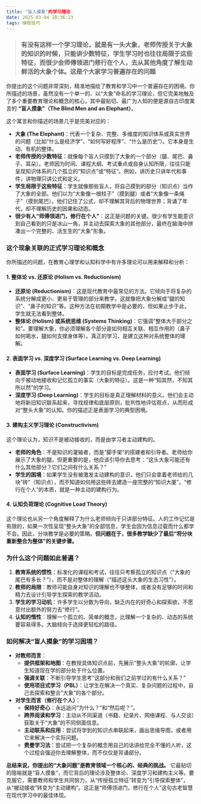 ```yaml
---
title: "盲人摸象"的学习理论
date: 2025-03-04 10:36:23
tags: 编程技巧
---
```


> ### 有没有这样一个学习理论，就是有一头大象，老师传授关于大象的知识的时候，只能讲少数特征，学生学习时也往往局限于这些特征，而很少会师傅领进门修行在个人，去从其他角度了解生动鲜活的大象个体。这是个大家学习普遍存在的问题

你提出的这个问题非常深刻，精准地描绘了教育和学习中一个普遍存在的困境。你所描述的场景，虽然没有一个单一的、以“大象”命名的学习理论，但它完美地触及了多个重要教育理论和概念的核心，其中最贴切、最广为人知的便是源自古印度寓言的 **“盲人摸象”（The Blind Men and an Elephant）**。

这个寓言和你描述的场景几乎是完美对应的：

*   **大象 (The Elephant)**：代表一个复杂、完整、多维度的知识体系或真实世界的问题（比如“什么是经济学”、“如何写好程序”、“什么是历史”）。它本身是生动、有机的整体。
*   **老师传授的少数特征**：就像每个盲人只摸到了大象的一个部分（腿、尾巴、鼻子、耳朵）。老师因为时间、课程大纲、考试重点或自身认知所限，往往只能呈现知识体系的几个孤立的“知识点”或“特征”。例如，讲历史只讲年代和事件，讲物理只讲公式和定义。
*   **学生局限于这些特征**：学生就像那些盲人，将自己摸到的部分（知识点）当作了大象的全部。他们以为“大象像一根柱子”（摸到腿）或者“大象像一条绳子”（摸到尾巴）。他们记住了公式，却不理解其背后的物理世界；背诵了年代，却不理解历史的因果和动态。
*   **很少有人“师傅领进门，修行在个人”**：这正是问题的关键。很少有学生能意识到自己看到的只是冰山一角，并主动去探索大象的其他部分，最终在脑海中拼凑出一个完整的、活生生的“大象”形象。

### 这个现象关联的正式学习理论和概念

你所描述的问题，在教育心理学和认知科学中有许多理论可以用来解释和分析：

#### 1. 整体论 vs. 还原论 (Holism vs. Reductionism)
*   **还原论 (Reductionism)**：这是现代教育中最常见的方法。它倾向于将复杂的系统分解成更小、更易于管理的部分来教学。这就像把大象分解成“腿的知识”、“鼻子的知识”等。这种方法在初期教学中是必要的，但如果止步于此，学生就无法看到整体。
*   **整体论 (Holism) 或系统思维 (Systems Thinking)**：它强调“整体大于部分之和”。要理解大象，你必须理解各个部分是如何相互关联、相互作用的（鼻子如何喝水，腿如何支撑身体等）。真正的学习，是建立这种对系统整体的理解。

#### 2. 表面学习 vs. 深度学习 (Surface Learning vs. Deep Learning)
*   **表面学习 (Surface Learning)**：学生的目标是完成任务，应付考试。他们倾向于被动地接收和记忆孤立的事实（大象的特征）。这是一种“知其然，不知其所以然”的学习。
*   **深度学习 (Deep Learning)**：学生的目标是真正理解材料的意义。他们会主动地将新旧知识联系起来，寻找规律和底层原则，批判性地评估观点，从而形成对“整头大象”的认知。你的描述正是表面学习的典型困境。

#### 3. 建构主义学习理论 (Constructivism)
这个理论认为，知识不是被动接收的，而是由学习者主动建构的。
*   **老师的角色**：不是知识的灌输者，而是“脚手架”的搭建者和引导者。老师给你展示了大象的腿，但更重要的是，他应该引导你去思考：“这头大象可能还有什么其他部分？它们之间有什么关系？”
*   **学生的困境**：如果学生没有被激发主动建构的意识，他们只会拿着老师给的几块“砖”（知识点），而不知道如何用这些砖去建造一座完整的“知识大厦”。“修行在个人”的本质，就是一种主动的建构行为。

#### 4. 认知负荷理论 (Cognitive Load Theory)
这个理论也从另一个角度解释了为什么老师倾向于只讲部分特征。人的工作记忆是有限的，如果一次性呈现“整头大象”的全部信息，学生会因为信息过载而什么都学不会。因此，分块教学是必要的策略。**但问题在于，很多教学缺少了最后“将分块重新整合为整体”的关键步骤。**

### 为什么这个问题如此普遍？

1.  **教育系统的惯性**：标准化的课程和考试，往往只考察孤立的知识点（“大象的尾巴有多长？”），而不是对整体的理解（“描述这头大象的生态习性”）。
2.  **教师的局限**：教师可能自身对知识的理解也不够整体，或者没有足够的时间和精力去设计引导学生探索的教学活动。
3.  **学生的学习动机**：许多学生以分数为导向，缺乏内在的好奇心和探索欲，不愿意付出额外的努力去“修行”。
4.  **认知的惰性**：理解一个孤立的、简单的概念，比理解一个复杂的、动态的系统要容易得多。大脑倾向于选择更轻松的路径。

### 如何解决“盲人摸象”的学习困境？

*   **对教师而言**：
    *   **提供框架和地图**：在教授具体知识点前，先展示“整头大象”的轮廓，让学生知道现在学的部分处于什么位置。
    *   **强调关联**：不断引导学生思考“这部分和我们之前学过的有什么关系？”
    *   **使用项目式学习（PBL）**：让学生在解决一个真实、复杂问题的过程中，自己去探索和整合“大象”的各个部分。
*   **对学生而言（修行在个人）**：
    *   **保持好奇心**：永远追问“为什么？”和“然后呢？”。
    *   **跨界阅读和学习**：主动从不同渠道（书籍、纪录片、网络课程、与人交谈）获取关于“大象”的不同侧面信息。
    *   **主动联系和应用**：尝试将学到的知识点串联起来，画出思维导图，或者用它来解决一个实际问题。
    *   **费曼学习法**：尝试把一个复杂的概念用自己的话讲给完全不懂的人听，这个过程会强迫你去理解整体，而不仅仅是背诵部分。

**总结来说，你提出的“大象问题”是教育领域一个核心的、经典的挑战。** 它最贴切的隐喻就是“盲人摸象”，而它背后的理论涉及整体论、深度学习和建构主义等。要克服它，需要教师和学生共同努力，从“传授孤立特征”转变为“引导探索整体”，从“被动接收”转变为“主动建构”。这正是“师傅领进门，修行在个人”这句古老智慧在现代学习中的最佳体现。
